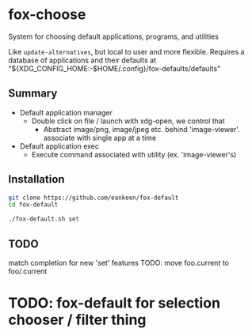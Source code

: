 # fox-choose

System for choosing default applications, programs, and utilities

Like `update-alternatives`, but local to user and more flexible. Requires a database of applications and their defaults at "${XDG_CONFIG_HOME:-$HOME/.config}/fox-defaults/defaults"

## Summary

-  Default application manager
   -  Double click on file / launch with xdg-open, we control that
      -  Abstract image/png, image/jpeg etc. behind 'image-viewer'. associate with single app at a time
-  Default application exec
   -  Execute command associated with utility (ex. 'image-viewer's)

## Installation

```sh
git clone https://github.com/eankeen/fox-default
cd fox-default

./fox-default.sh set
```

## TODO

match completion for new 'set' features
TODO: move foo.current to foo/.current

# TODO: fox-default for selection chooser / filter thing

